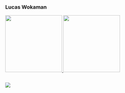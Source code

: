 ### Lucas Wokaman

<div align="left">
  <a href="https://github.com/LucasSelva">
  <img height="180em" src="https://github-readme-stats.vercel.app/api?username=LucasSelva&show_icons=true&theme=github_dark&include_all_commits=true&count_private=true"/>
  <img height="180em" src="https://github-readme-stats.vercel.app/api/top-langs/?username=LucasSelva&layout=compact&langs_count=7&theme=github_dark"/>
</div>

  ##

<div>
  <a href="https://www.linkedin.com/in/lucas-wokaman-b8305b185/" target="_blank"><img src="https://img.shields.io/badge/-LinkedIn-%230077B5?style=for-the-badge&logo=linkedin&logoColor=white" target="_blank"></a> 
</div>
